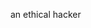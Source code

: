 an ethical hacker

<!---
anessersson/anessersson is a ✨ special ✨ repository because its `README.md` (this file) appears on your GitHub profile.
You can click the Preview link to take a look at your changes.
--->

